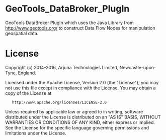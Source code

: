 GeoTools_DataBroker_PlugIn
==========================

GeoTools DataBroker PlugIn which uses the Java Library from http://www.geotools.org/ to construct Data Flow Nodes for manipulation geospatial data.

License
=======

Copyright (c) 2014-2016, Arjuna Technologies Limited, Newcastle-upon-Tyne, England.

   Licensed under the Apache License, Version 2.0 (the "License");
   you may not use this file except in compliance with the License.
   You may obtain a copy of the License at

       http://www.apache.org/licenses/LICENSE-2.0

   Unless required by applicable law or agreed to in writing, software
   distributed under the License is distributed on an "AS IS" BASIS,
   WITHOUT WARRANTIES OR CONDITIONS OF ANY KIND, either express or implied.
   See the License for the specific language governing permissions and
   limitations under the License.
